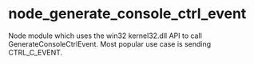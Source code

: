 # node_generate_console_ctrl_event
Node module which uses the win32 kernel32.dll API to call GenerateConsoleCtrlEvent. Most popular use case is sending CTRL_C_EVENT.
